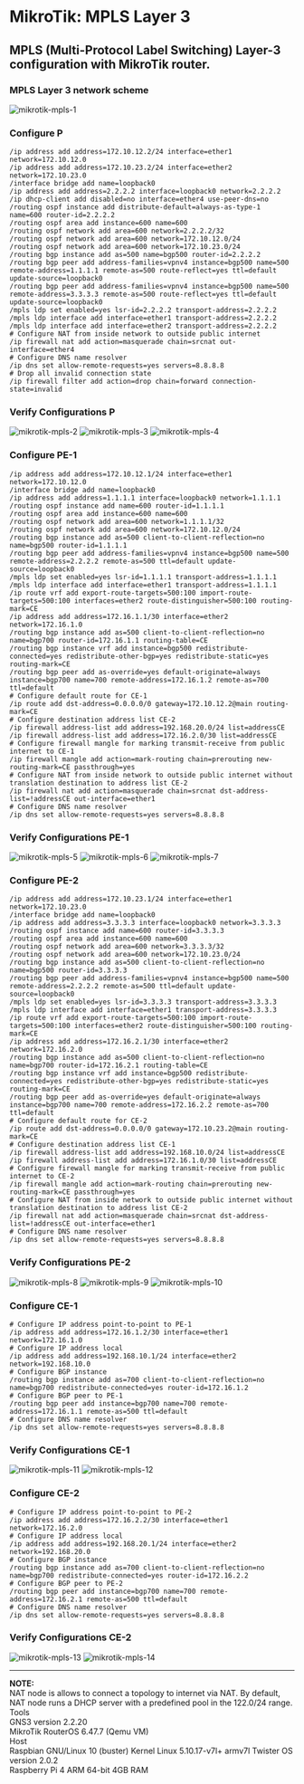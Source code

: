 # MikroTik: MPLS Layer 3

## MPLS (Multi-Protocol Label Switching) Layer-3 configuration with MikroTik router.

### MPLS Layer 3 network scheme
![mikrotik-mpls-1](./result/mikrotik-mpls-1.png)

### Configure P
```
/ip address add address=172.10.12.2/24 interface=ether1 network=172.10.12.0
/ip address add address=172.10.23.2/24 interface=ether2 network=172.10.23.0
/interface bridge add name=loopback0
/ip address add address=2.2.2.2 interface=loopback0 network=2.2.2.2
/ip dhcp-client add disabled=no interface=ether4 use-peer-dns=no
/routing ospf instance add distribute-default=always-as-type-1 name=600 router-id=2.2.2.2
/routing ospf area add instance=600 name=600
/routing ospf network add area=600 network=2.2.2.2/32
/routing ospf network add area=600 network=172.10.12.0/24
/routing ospf network add area=600 network=172.10.23.0/24
/routing bgp instance add as=500 name=bgp500 router-id=2.2.2.2
/routing bgp peer add address-families=vpnv4 instance=bgp500 name=500 remote-address=1.1.1.1 remote-as=500 route-reflect=yes ttl=default update-source=loopback0
/routing bgp peer add address-families=vpnv4 instance=bgp500 name=500 remote-address=3.3.3.3 remote-as=500 route-reflect=yes ttl=default update-source=loopback0
/mpls ldp set enabled=yes lsr-id=2.2.2.2 transport-address=2.2.2.2
/mpls ldp interface add interface=ether1 transport-address=2.2.2.2
/mpls ldp interface add interface=ether2 transport-address=2.2.2.2
# Configure NAT from inside network to outside public internet
/ip firewall nat add action=masquerade chain=srcnat out-interface=ether4
# Configure DNS name resolver
/ip dns set allow-remote-requests=yes servers=8.8.8.8
# Drop all invalid connection state
/ip firewall filter add action=drop chain=forward connection-state=invalid
```
### Verify Configurations P
![mikrotik-mpls-2](./result/mikrotik-mpls-2.png)
![mikrotik-mpls-3](./result/mikrotik-mpls-3.png)
![mikrotik-mpls-4](./result/mikrotik-mpls-4.png)

### Configure PE-1
```
/ip address add address=172.10.12.1/24 interface=ether1 network=172.10.12.0
/interface bridge add name=loopback0
/ip address add address=1.1.1.1 interface=loopback0 network=1.1.1.1
/routing ospf instance add name=600 router-id=1.1.1.1
/routing ospf area add instance=600 name=600
/routing ospf network add area=600 network=1.1.1.1/32
/routing ospf network add area=600 network=172.10.12.0/24
/routing bgp instance add as=500 client-to-client-reflection=no name=bgp500 router-id=1.1.1.1
/routing bgp peer add address-families=vpnv4 instance=bgp500 name=500 remote-address=2.2.2.2 remote-as=500 ttl=default update-source=loopback0
/mpls ldp set enabled=yes lsr-id=1.1.1.1 transport-address=1.1.1.1
/mpls ldp interface add interface=ether1 transport-address=1.1.1.1
/ip route vrf add export-route-targets=500:100 import-route-targets=500:100 interfaces=ether2 route-distinguisher=500:100 routing-mark=CE
/ip address add address=172.16.1.1/30 interface=ether2 network=172.16.1.0
/routing bgp instance add as=500 client-to-client-reflection=no name=bgp700 router-id=172.16.1.1 routing-table=CE
/routing bgp instance vrf add instance=bgp500 redistribute-connected=yes redistribute-other-bgp=yes redistribute-static=yes routing-mark=CE
/routing bgp peer add as-override=yes default-originate=always instance=bgp700 name=700 remote-address=172.16.1.2 remote-as=700 ttl=default
# Configure default route for CE-1
/ip route add dst-address=0.0.0.0/0 gateway=172.10.12.2@main routing-mark=CE
# Configure destination address list CE-2
/ip firewall address-list add address=192.168.20.0/24 list=addressCE
/ip firewall address-list add address=172.16.2.0/30 list=addressCE
# Configure firewall mangle for marking transmit-receive from public internet to CE-1
/ip firewall mangle add action=mark-routing chain=prerouting new-routing-mark=CE passthrough=yes
# Configure NAT from inside network to outside public internet without translation destination to address list CE-2
/ip firewall nat add action=masquerade chain=srcnat dst-address-list=!addressCE out-interface=ether1
# Configure DNS name resolver
/ip dns set allow-remote-requests=yes servers=8.8.8.8
```
### Verify Configurations PE-1
![mikrotik-mpls-5](./result/mikrotik-mpls-5.png)
![mikrotik-mpls-6](./result/mikrotik-mpls-6.png)
![mikrotik-mpls-7](./result/mikrotik-mpls-7.png)

### Configure PE-2
```
/ip address add address=172.10.23.1/24 interface=ether1 network=172.10.23.0
/interface bridge add name=loopback0
/ip address add address=3.3.3.3 interface=loopback0 network=3.3.3.3
/routing ospf instance add name=600 router-id=3.3.3.3
/routing ospf area add instance=600 name=600
/routing ospf network add area=600 network=3.3.3.3/32
/routing ospf network add area=600 network=172.10.23.0/24
/routing bgp instance add as=500 client-to-client-reflection=no name=bgp500 router-id=3.3.3.3
/routing bgp peer add address-families=vpnv4 instance=bgp500 name=500 remote-address=2.2.2.2 remote-as=500 ttl=default update-source=loopback0
/mpls ldp set enabled=yes lsr-id=3.3.3.3 transport-address=3.3.3.3
/mpls ldp interface add interface=ether1 transport-address=3.3.3.3
/ip route vrf add export-route-targets=500:100 import-route-targets=500:100 interfaces=ether2 route-distinguisher=500:100 routing-mark=CE
/ip address add address=172.16.2.1/30 interface=ether2 network=172.16.2.0
/routing bgp instance add as=500 client-to-client-reflection=no name=bgp700 router-id=172.16.2.1 routing-table=CE
/routing bgp instance vrf add instance=bgp500 redistribute-connected=yes redistribute-other-bgp=yes redistribute-static=yes routing-mark=CE
/routing bgp peer add as-override=yes default-originate=always instance=bgp700 name=700 remote-address=172.16.2.2 remote-as=700 ttl=default
# Configure default route for CE-2
/ip route add dst-address=0.0.0.0/0 gateway=172.10.23.2@main routing-mark=CE
# Configure destination address list CE-1
/ip firewall address-list add address=192.168.10.0/24 list=addressCE
/ip firewall address-list add address=172.16.1.0/30 list=addressCE
# Configure firewall mangle for marking transmit-receive from public internet to CE-2
/ip firewall mangle add action=mark-routing chain=prerouting new-routing-mark=CE passthrough=yes
# Configure NAT from inside network to outside public internet without translation destination to address list CE-2
/ip firewall nat add action=masquerade chain=srcnat dst-address-list=!addressCE out-interface=ether1
# Configure DNS name resolver
/ip dns set allow-remote-requests=yes servers=8.8.8.8
```
### Verify Configurations PE-2
![mikrotik-mpls-8](./result/mikrotik-mpls-8.png)
![mikrotik-mpls-9](./result/mikrotik-mpls-9.png)
![mikrotik-mpls-10](./result/mikrotik-mpls-10.png)

### Configure CE-1
```
# Configure IP address point-to-point to PE-1
/ip address add address=172.16.1.2/30 interface=ether1 network=172.16.1.0
# Configure IP address local
/ip address add address=192.168.10.1/24 interface=ether2 network=192.168.10.0
# Configure BGP instance
/routing bgp instance add as=700 client-to-client-reflection=no name=bgp700 redistribute-connected=yes router-id=172.16.1.2
# Configure BGP peer to PE-1
/routing bgp peer add instance=bgp700 name=700 remote-address=172.16.1.1 remote-as=500 ttl=default
# Configure DNS name resolver
/ip dns set allow-remote-requests=yes servers=8.8.8.8
```
### Verify Configurations CE-1
![mikrotik-mpls-11](./result/mikrotik-mpls-11.png)
![mikrotik-mpls-12](./result/mikrotik-mpls-12.png)

### Configure CE-2
```
# Configure IP address point-to-point to PE-2
/ip address add address=172.16.2.2/30 interface=ether1 network=172.16.2.0
# Configure IP address local
/ip address add address=192.168.20.1/24 interface=ether2 network=192.168.20.0
# Configure BGP instance
/routing bgp instance add as=700 client-to-client-reflection=no name=bgp700 redistribute-connected=yes router-id=172.16.2.2
# Configure BGP peer to PE-2
/routing bgp peer add instance=bgp700 name=700 remote-address=172.16.2.1 remote-as=500 ttl=default
# Configure DNS name resolver
/ip dns set allow-remote-requests=yes servers=8.8.8.8
```
### Verify Configurations CE-2
![mikrotik-mpls-13](./result/mikrotik-mpls-13.png)
![mikrotik-mpls-14](./result/mikrotik-mpls-14.png)

** **

**NOTE:**<br>
NAT node is allows to connect a topology to internet via NAT. By default, NAT node runs a DHCP server with a predefined pool in the 122.0/24 range.<br>
Tools<br>
GNS3 version 2.2.20<br>
MikroTik RouterOS 6.47.7 (Qemu VM)<br>
Host<br>
Raspbian GNU/Linux 10 (buster) Kernel Linux 5.10.17-v7l+ armv7l Twister OS version 2.0.2<br>
Raspberry Pi 4 ARM 64-bit 4GB RAM

